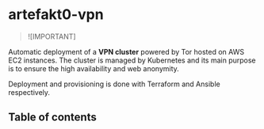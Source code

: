 # artefakt0-vpn

>![IMPORTANT]

Automatic deployment of a **VPN cluster** powered by Tor hosted on AWS EC2 instances. The cluster is managed by Kubernetes and its main purpose 
is to ensure the high availability and web anonymity. 

Deployment and provisioning is done with Terraform and Ansible respectively.

## Table of contents
